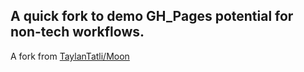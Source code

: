 ## A quick fork to demo GH_Pages potential for non-tech workflows. 

A fork from [TaylanTatli/Moon](https://github.com/TaylanTatli/Moon)
